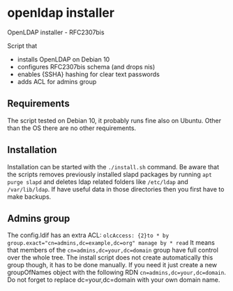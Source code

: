 # openldap installer
OpenLDAP installer - RFC2307bis

Script that 
- installs OpenLDAP on Debian 10
- configures RFC2307bis schema (and drops nis)
- enables {SSHA} hashing for clear text passwords
- adds ACL for admins group

## Requirements
The script tested on Debian 10, it probably runs fine also on Ubuntu.
Other than the OS there are no other requirements.

## Installation
Installation can be started with the `./install.sh` command.
Be aware that the scripts removes previously installed slapd packages by running `apt purge slapd` 
and deletes ldap related folders like `/etc/ldap` and `/var/lib/ldap`. If have useful data in those directories
then you first have to make backups.


## Admins group
The config.ldif has an extra ACL:
`olcAccess: {2}to * by group.exact="cn=admins,dc=example,dc=org" manage by * read`
It means that members of the `cn=admins,dc=your,dc=domain` group have full control over the whole tree.
The install script does not create automatically this group though, it has to be done manually.
If you need it just create a new groupOfNames object with the following RDN `cn=admins,dc=your,dc=domain`.
Do not forget to replace dc=your,dc=domain with your own domain name.
